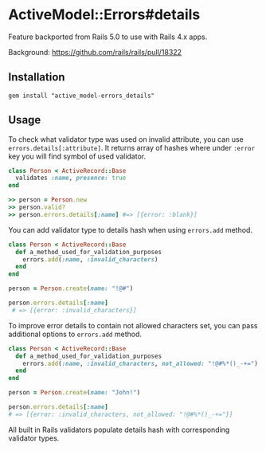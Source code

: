 # ActiveModel::Errors#details

Feature backported from Rails 5.0 to use with Rails 4.x apps.

Background: https://github.com/rails/rails/pull/18322

## Installation

```
gem install "active_model-errors_details"
```

## Usage

To check what validator type was used on invalid attribute, you can use
`errors.details[:attribute]`. It returns array of hashes where under `:error`
 key you will find symbol of used validator.

```ruby
class Person < ActiveRecord::Base
  validates :name, presence: true
end

>> person = Person.new
>> person.valid?
>> person.errors.details[:name] #=> [{error: :blank}]
```

You can add validator type to details hash when using `errors.add` method.

```ruby
class Person < ActiveRecord::Base
  def a_method_used_for_validation_purposes
    errors.add(:name, :invalid_characters)
  end
end

person = Person.create(name: "!@#")

person.errors.details[:name]
 # => [{error: :invalid_characters}]
```

To improve error details to contain not allowed characters set, you can
pass additional options to `errors.add` method.

```ruby
class Person < ActiveRecord::Base
  def a_method_used_for_validation_purposes
    errors.add(:name, :invalid_characters, not_allowed: "!@#%*()_-+=")
  end
end

person = Person.create(name: "John!")

person.errors.details[:name]
# => [{error: :invalid_characters, not_allowed: "!@#%*()_-+="}]
```

All built in Rails validators populate details hash with corresponding
validator types.
